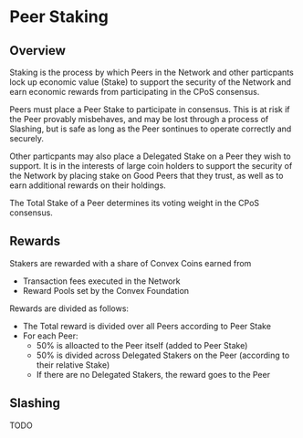 # Peer Staking

## Overview

Staking is the process by which Peers in the Network and other particpants lock up economic value (Stake) to support the security of the Network and earn economic rewards from participating in the CPoS consensus.

Peers must place a Peer Stake to participate in consensus. This is at risk if the Peer provably misbehaves, and may be lost through a process of Slashing, but is safe as long as the Peer sontinues to operate correctly and securely.

Other particpants may also place a Delegated Stake on a Peer they wish to support. It is in the interests of large coin holders to support the security of the Network by placing stake on Good Peers that they trust, as well as to earn additional rewards on their holdings.

The Total Stake of a Peer determines its voting weight in the CPoS consensus. 

## Rewards

Stakers are rewarded with a share of Convex Coins earned from
- Transaction fees executed in the Network
- Reward Pools set by the Convex Foundation

Rewards are divided as follows:
- The Total reward is divided over all Peers according to Peer Stake
- For each Peer:
  - 50% is alloacted to the Peer itself (added to Peer Stake)
  - 50% is divided across Delegated Stakers on the Peer (according to their relative Stake)
  - If there are no Delegated Stakers, the reward goes to the Peer

## Slashing

TODO
